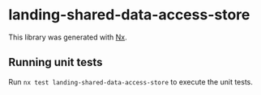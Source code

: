 # landing-shared-data-access-store

This library was generated with [Nx](https://nx.dev).

## Running unit tests

Run `nx test landing-shared-data-access-store` to execute the unit tests.
